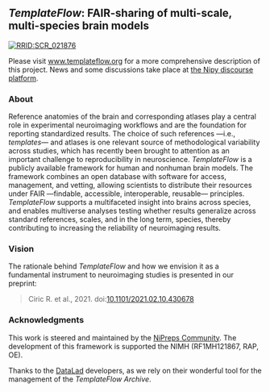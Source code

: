 ## *TemplateFlow*: FAIR-sharing of multi-scale, multi-species brain models

[![RRID:SCR_021876](https://img.shields.io/badge/RRID-SCR__021876-blue)](https://scicrunch.org/resources/Any/record/nlx_144509-1/SCR_021876/resolver?q=templateflow&l=templateflow)

Please visit www.templateflow.org for a more comprehensive description of this project. News and some discussions take place at [the Nipy discourse platform](https://nipy.discourse.group/c/nipreps/9).

### About
Reference anatomies of the brain and corresponding atlases play a central role in experimental neuroimaging workflows and are the foundation for reporting standardized results.
The choice of such references —i.e., *templates*— and atlases is one relevant source of methodological variability across studies, which has recently been brought to attention as an important challenge to reproducibility in neuroscience.
*TemplateFlow* is a publicly available framework for human and nonhuman brain models.
The framework combines an open database with software for access, management, and vetting, allowing scientists to distribute their resources under FAIR —findable, accessible, interoperable, reusable— principles.
*TemplateFlow* supports a multifaceted insight into brains across species, and enables multiverse analyses testing whether results generalize across standard references, scales, and in the long term, species, thereby contributing to increasing the reliability of neuroimaging results.

### Vision
The rationale behind *TemplateFlow* and how we envision it as a fundamental instrument to neuroimaging studies is presented in our preprint:

> Ciric R. et al., 2021. doi:[10.1101/2021.02.10.430678](https://doi.org/10.1101/2021.02.10.430678)

### Acknowledgments

This work is steered and maintained by the [NiPreps Community](https://www.nipreps.org).
The development of this framework is supported the NIMH (RF1MH121867, RAP, OE).

Thanks to the [DataLad](https://datalad.org) developers, as we rely on their wonderful tool for the management of the *TemplateFlow Archive*.
